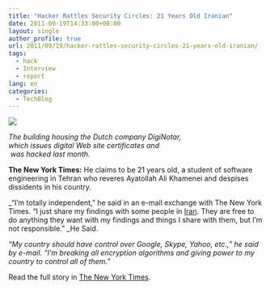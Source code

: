 ```yaml
---
title: "Hacker Rattles Security Circles: 21 Years Old Iranian"
date: 2011-09-19T14:33:00+00:00
layout: single
author_profile: true
url: 2011/09/19/hacker-rattles-security-circles-21-years-old-iranian/
tags:
  - hack
  - Interview
  - report
lang: en
categories: 
  - TechBlog
---
```

[![](http://3.bp.blogspot.com/-jRlQ4ZBh5vQ/TndKsL8sbBI/AAAAAAAAECU/RHWc9FOoL4U/s320/hackjump.jpg)](http://3.bp.blogspot.com/-jRlQ4ZBh5vQ/TndKsL8sbBI/AAAAAAAAECU/RHWc9FOoL4U/s1600/hackjump.jpg)

_The building housing the Dutch company DigiNotar,  
which issues digital Web site certificates and  
 was hacked last month._

**The New York Times:** He claims to be 21 years old, a student of software engineering in Tehran who reveres Ayatollah Ali Khamenei and despises dissidents in his country.

_“I’m totally independent,” he said in an e-mail exchange with The New York Times. “I just share my findings with some people in [Iran](http://topics.nytimes.com/top/news/international/countriesandterritories/iran/index.html?inline=nyt-geo). They are free to do anything they want with my findings and things I share with them, but I’m not responsible.” _He Said.

_“My country should have control over Google, Skype, Yahoo, etc.,” _he said by e-mail._ “I’m breaking all encryption algorithms and giving power to my country to control all of them.”_

Read the full story in [The New York Times](http://www.nytimes.com/2011/09/12/technology/hacker-rattles-internet-security-circles.html?pagewanted=2&_r=2).